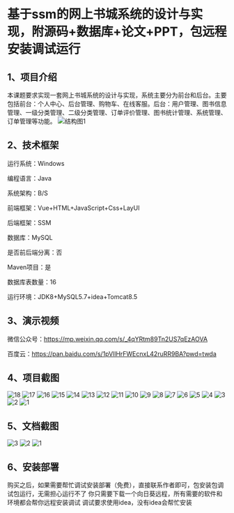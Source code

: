 # 基于ssm的网上书城系统的设计与实现，附源码+数据库+论文+PPT，包远程安装调试运行
## 1、项目介绍

本课题要求实现一套网上书城系统的设计与实现，系统主要分为前台和后台。主要包括前台：个人中心、后台管理、购物车、在线客服。后台：用户管理、图书信息管理、一级分类管理、二级分类管理、订单评价管理、图书统计管理、系统管理、订单管理等功能。
![结构图1](https://javabscode.github.io/picx-images-hosting/1095-基于ssm的网上书城系统的设计与实现-附源码+数据库+论文+PPT-包远程安装调试运行-其他截图/结构图1.webp)

## 2、技术框架

运行系统：Windows

编程语言：Java

系统架构：B/S

前端框架：Vue+HTML+JavaScript+Css+LayUI

后端框架：SSM

数据库：MySQL

是否前后端分离：否

Maven项目：是

数据库表数量：16

运行环境：JDK8+MySQL5.7+idea+Tomcat8.5

## 3、演示视频

微信公众号：https://mp.weixin.qq.com/s/_4qYRtm89Tn2US7qEzAOVA 

百度云：https://pan.baidu.com/s/1pVllHrFWEcnxL42ruRR9BA?pwd=twda

## 4、项目截图 
![18](https://javabscode.github.io/picx-images-hosting/1095-基于ssm的网上书城系统的设计与实现-附源码+数据库+论文+PPT-包远程安装调试运行-运行截图/18.webp)
![17](https://javabscode.github.io/picx-images-hosting/1095-基于ssm的网上书城系统的设计与实现-附源码+数据库+论文+PPT-包远程安装调试运行-运行截图/17.webp)
![16](https://javabscode.github.io/picx-images-hosting/1095-基于ssm的网上书城系统的设计与实现-附源码+数据库+论文+PPT-包远程安装调试运行-运行截图/16.webp)
![15](https://javabscode.github.io/picx-images-hosting/1095-基于ssm的网上书城系统的设计与实现-附源码+数据库+论文+PPT-包远程安装调试运行-运行截图/15.webp)
![14](https://javabscode.github.io/picx-images-hosting/1095-基于ssm的网上书城系统的设计与实现-附源码+数据库+论文+PPT-包远程安装调试运行-运行截图/14.webp)
![13](https://javabscode.github.io/picx-images-hosting/1095-基于ssm的网上书城系统的设计与实现-附源码+数据库+论文+PPT-包远程安装调试运行-运行截图/13.webp)
![12](https://javabscode.github.io/picx-images-hosting/1095-基于ssm的网上书城系统的设计与实现-附源码+数据库+论文+PPT-包远程安装调试运行-运行截图/12.webp)
![11](https://javabscode.github.io/picx-images-hosting/1095-基于ssm的网上书城系统的设计与实现-附源码+数据库+论文+PPT-包远程安装调试运行-运行截图/11.webp)
![10](https://javabscode.github.io/picx-images-hosting/1095-基于ssm的网上书城系统的设计与实现-附源码+数据库+论文+PPT-包远程安装调试运行-运行截图/10.webp)
![9](https://javabscode.github.io/picx-images-hosting/1095-基于ssm的网上书城系统的设计与实现-附源码+数据库+论文+PPT-包远程安装调试运行-运行截图/9.webp)
![8](https://javabscode.github.io/picx-images-hosting/1095-基于ssm的网上书城系统的设计与实现-附源码+数据库+论文+PPT-包远程安装调试运行-运行截图/8.webp)
![7](https://javabscode.github.io/picx-images-hosting/1095-基于ssm的网上书城系统的设计与实现-附源码+数据库+论文+PPT-包远程安装调试运行-运行截图/7.webp)
![6](https://javabscode.github.io/picx-images-hosting/1095-基于ssm的网上书城系统的设计与实现-附源码+数据库+论文+PPT-包远程安装调试运行-运行截图/6.webp)
![5](https://javabscode.github.io/picx-images-hosting/1095-基于ssm的网上书城系统的设计与实现-附源码+数据库+论文+PPT-包远程安装调试运行-运行截图/5.webp)
![4](https://javabscode.github.io/picx-images-hosting/1095-基于ssm的网上书城系统的设计与实现-附源码+数据库+论文+PPT-包远程安装调试运行-运行截图/4.webp)
![3](https://javabscode.github.io/picx-images-hosting/1095-基于ssm的网上书城系统的设计与实现-附源码+数据库+论文+PPT-包远程安装调试运行-运行截图/3.webp)
![2](https://javabscode.github.io/picx-images-hosting/1095-基于ssm的网上书城系统的设计与实现-附源码+数据库+论文+PPT-包远程安装调试运行-运行截图/2.webp)
![1](https://javabscode.github.io/picx-images-hosting/1095-基于ssm的网上书城系统的设计与实现-附源码+数据库+论文+PPT-包远程安装调试运行-运行截图/1.webp)


















## 5、文档截图
![3](https://javabscode.github.io/picx-images-hosting/1095-基于ssm的网上书城系统的设计与实现-附源码+数据库+论文+PPT-包远程安装调试运行-文档截图/3.webp)
![2](https://javabscode.github.io/picx-images-hosting/1095-基于ssm的网上书城系统的设计与实现-附源码+数据库+论文+PPT-包远程安装调试运行-文档截图/2.webp)
![1](https://javabscode.github.io/picx-images-hosting/1095-基于ssm的网上书城系统的设计与实现-附源码+数据库+论文+PPT-包远程安装调试运行-文档截图/1.webp)


## 6、安装部署

购买之后，如果需要帮忙调试安装部署（免费），直接联系作者即可，包安装包调试包运行，无需担心运行不了
你只需要下载一个向日葵远程，所有需要的软件和环境都会帮你远程安装调试
调试要求使用idea，没有idea会帮忙安装
